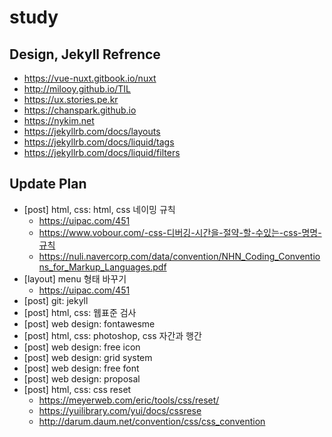 # study
## Design, Jekyll Refrence
- https://vue-nuxt.gitbook.io/nuxt
- http://milooy.github.io/TIL
- https://ux.stories.pe.kr
- https://chanspark.github.io
- https://nykim.net
- https://jekyllrb.com/docs/layouts
- https://jekyllrb.com/docs/liquid/tags
- https://jekyllrb.com/docs/liquid/filters


## Update Plan
- [post] html, css: html, css 네이밍 규칙
	* https://uipac.com/451
	* https://www.vobour.com/-css-디버깅-시간을-절약-할-수있는-css-명명-규칙
	* https://nuli.navercorp.com/data/convention/NHN_Coding_Conventions_for_Markup_Languages.pdf
- [layout] menu 형태 바꾸기
	* https://uipac.com/451
- [post] git: jekyll
- [post] html, css: 웹표준 검사
- [post] web design: fontawesme
- [post] html, css: photoshop, css 자간과 행간
- [post] web design: free icon
- [post] web design: grid system
- [post] web design: free font
- [post] web design: proposal
- [post] html, css: css reset
	* https://meyerweb.com/eric/tools/css/reset/
	* https://yuilibrary.com/yui/docs/cssrese
	* http://darum.daum.net/convention/css/css_convention